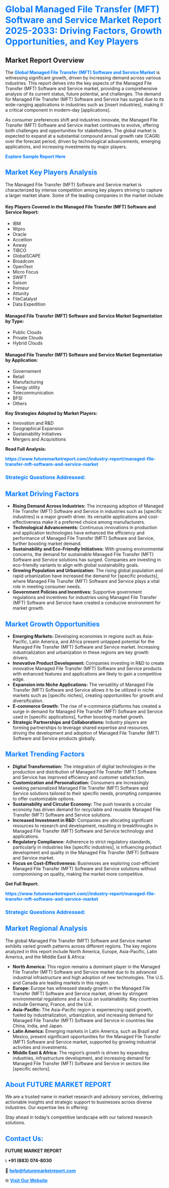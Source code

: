 <h1 style="color: #007BFF;">Global Managed File Transfer (MFT) Software and Service Market Report 2025-2033: Driving Factors, Growth Opportunities, and Key Players</h1>

<section id="overview">
<h2>Market Report Overview</h2>
<p>The <a href="https://www.futuremarketreport.com//industry-report/managed-file-transfer-mft-software-and-service-market" style="color: #007BFF; text-decoration: none;"><strong>Global Managed File Transfer (MFT) Software and Service Market</strong></a> is witnessing significant growth, driven by increasing demand across various industries. This report delves into the key aspects of the Managed File Transfer (MFT) Software and Service market, providing a comprehensive analysis of its current status, future potential, and challenges. The demand for Managed File Transfer (MFT) Software and Service has surged due to its wide-ranging applications in industries such as [insert industries], making it a critical component in modern-day [applications].</p>
<p>As consumer preferences shift and industries innovate, the Managed File Transfer (MFT) Software and Service market continues to evolve, offering both challenges and opportunities for stakeholders. The global market is expected to expand at a substantial compound annual growth rate (CAGR) over the forecast period, driven by technological advancements, emerging applications, and increasing investments by major players.</p>
</section>

<section id="overview">
<p><a href="https://www.futuremarketreport.com//request-sample/reportId=54456" style="color: #007BFF; text-decoration: none;"><strong>Explore Sample Report Here</strong></a></p>
</section>

<section id="key-players">
<h2 style="color: #007BFF;">Market Key Players Analysis</h2>
<p>The Managed File Transfer (MFT) Software and Service market is characterized by intense competition among key players striving to capture a larger market share. Some of the leading companies in the market include:</p>
<h4>Key Players Covered in the Managed File Transfer (MFT) Software and Service Report:</h4>
<ul><li>IBM</li><li>Wipro</li><li>Oracle</li><li>Accellion</li><li>Axway</li><li>TIBCO</li><li>GlobalSCAPE</li><li>Broadcom</li><li>OpenText</li><li>Micro Focus</li><li>SWIFT</li><li>Saison</li><li>Primeur</li><li>Attunity</li><li>FileCatalyst</li><li>Data Expedition</li></ul>
<h4>Managed File Transfer (MFT) Software and Service Market Segmentation by Type:</h4>
<ul><li>Public Clouds</li><li>Private Clouds</li><li>Hybrid Clouds</li></ul>

<h4>Managed File Transfer (MFT) Software and Service Market Segmentation by Application:</h4>
<ul><li>Governement</li><li>Retail</li><li>Manufacturing</li><li>Energy utility</li><li>Telecommunication</li><li>BFSI</li><li>Others</li></ul>
<p><strong>Key Strategies Adopted by Market Players:</strong></p>
<ul>
<li>Innovation and R&D</li>
<li>Geographical Expansion</li>
<li>Sustainability Initiatives</li>
<li>Mergers and Acquisitions</li>
</ul>
</section>

<section>
<p><strong>Read Full Analysis: </strong></p><a href="https://www.futuremarketreport.com//industry-report/managed-file-transfer-mft-software-and-service-market" style="color: #007BFF; text-decoration: none;"><strong>https://www.futuremarketreport.com//industry-report/managed-file-transfer-mft-software-and-service-market</strong></a>
<h3 style="color: #007BFF;">Strategic Questions Addressed:</h3>
</section>

<section id="driving-factors">
<h2 style="color: #007BFF;">Market Driving Factors</h2>
<ul>
<li><strong>Rising Demand Across Industries:</strong> The increasing adoption of Managed File Transfer (MFT) Software and Service in industries such as [specific industries] is a major growth driver. Its versatile applications and cost-effectiveness make it a preferred choice among manufacturers.</li>
<li><strong>Technological Advancements:</strong> Continuous innovations in production and application technologies have enhanced the efficiency and performance of Managed File Transfer (MFT) Software and Service, further boosting market demand.</li>
<li><strong>Sustainability and Eco-Friendly Initiatives:</strong> With growing environmental concerns, the demand for sustainable Managed File Transfer (MFT) Software and Service solutions has surged. Companies are investing in eco-friendly variants to align with global sustainability goals.</li>
<li><strong>Growing Population and Urbanization:</strong> The rising global population and rapid urbanization have increased the demand for [specific products], where Managed File Transfer (MFT) Software and Service plays a vital role in meeting consumer needs.</li>
<li><strong>Government Policies and Incentives:</strong> Supportive government regulations and incentives for industries using Managed File Transfer (MFT) Software and Service have created a conducive environment for market growth.</li>
</ul>
</section>

<section id="growth-opportunities">
<h2 style="color: #007BFF;">Market Growth Opportunities</h2>
<ul>
<li><strong>Emerging Markets:</strong> Developing economies in regions such as Asia-Pacific, Latin America, and Africa present untapped potential for the Managed File Transfer (MFT) Software and Service market. Increasing industrialization and urbanization in these regions are key growth drivers.</li>
<li><strong>Innovative Product Development:</strong> Companies investing in R&D to create innovative Managed File Transfer (MFT) Software and Service products with enhanced features and applications are likely to gain a competitive edge.</li>
<li><strong>Expansion into Niche Applications:</strong> The versatility of Managed File Transfer (MFT) Software and Service allows it to be utilized in niche markets such as [specific niches], creating opportunities for growth and diversification.</li>
<li><strong>E-commerce Growth:</strong> The rise of e-commerce platforms has created a surge in demand for Managed File Transfer (MFT) Software and Service used in [specific applications], further boosting market growth.</li>
<li><strong>Strategic Partnerships and Collaborations:</strong> Industry players are forming partnerships to leverage shared expertise and resources, driving the development and adoption of Managed File Transfer (MFT) Software and Service products globally.</li>
</ul>
</section>

<section id="trending-factors">
<h2 style="color: #007BFF;">Market Trending Factors</h2>
<ul>
<li><strong>Digital Transformation:</strong> The integration of digital technologies in the production and distribution of Managed File Transfer (MFT) Software and Service has improved efficiency and customer satisfaction.</li>
<li><strong>Customization and Personalization:</strong> Consumers are increasingly seeking personalized Managed File Transfer (MFT) Software and Service solutions tailored to their specific needs, prompting companies to offer customizable options.</li>
<li><strong>Sustainability and Circular Economy:</strong> The push towards a circular economy has driven demand for recyclable and reusable Managed File Transfer (MFT) Software and Service solutions.</li>
<li><strong>Increased Investment in R&D:</strong> Companies are allocating significant resources to research and development, resulting in breakthroughs in Managed File Transfer (MFT) Software and Service technology and applications.</li>
<li><strong>Regulatory Compliance:</strong> Adherence to strict regulatory standards, particularly in industries like [specific industries], is influencing product development and quality in the Managed File Transfer (MFT) Software and Service market.</li>
<li><strong>Focus on Cost-Effectiveness:</strong> Businesses are exploring cost-efficient Managed File Transfer (MFT) Software and Service solutions without compromising on quality, making the market more competitive.</li>
</ul>
</section>

<section>
<p><strong>Get Full Report: </strong></p><a href="https://www.futuremarketreport.com//industry-report/managed-file-transfer-mft-software-and-service-market" style="color: #007BFF; text-decoration: none;"><strong>https://www.futuremarketreport.com//industry-report/managed-file-transfer-mft-software-and-service-market</strong></a>
<h3 style="color: #007BFF;">Strategic Questions Addressed:</h3>
</section>


<section id="regional-analysis">
<h2 style="color: #007BFF;">Market Regional Analysis</h2>
<p>The global Managed File Transfer (MFT) Software and Service market exhibits varied growth patterns across different regions. The key regions analyzed in this report include North America, Europe, Asia-Pacific, Latin America, and the Middle East & Africa:</p>
<ul>
<li><strong>North America:</strong> This region remains a dominant player in the Managed File Transfer (MFT) Software and Service market due to its advanced industrial infrastructure and high adoption of new technologies. The U.S. and Canada are leading markets in this region.</li>
<li><strong>Europe:</strong> Europe has witnessed steady growth in the Managed File Transfer (MFT) Software and Service market, driven by stringent environmental regulations and a focus on sustainability. Key countries include Germany, France, and the U.K.</li>
<li><strong>Asia-Pacific:</strong> The Asia-Pacific region is experiencing rapid growth, fueled by industrialization, urbanization, and increasing demand for Managed File Transfer (MFT) Software and Service in countries like China, India, and Japan.</li>
<li><strong>Latin America:</strong> Emerging markets in Latin America, such as Brazil and Mexico, present significant opportunities for the Managed File Transfer (MFT) Software and Service market, supported by growing industrial activities and investments.</li>
<li><strong>Middle East & Africa:</strong> The region’s growth is driven by expanding industries, infrastructure development, and increasing demand for Managed File Transfer (MFT) Software and Service in sectors like [specific sectors].</li>
</ul>
</section>

<footer>
<h2 style="color: #007BFF;">About FUTURE MARKET REPORT</h2>
<p>We are a trusted name in market research and advisory services, delivering actionable insights and strategic support to businesses across diverse industries. Our expertise lies in offering:</p>

<p>Stay ahead in today’s competitive landscape with our tailored research solutions.</p>

<h2 style="color: #007BFF;">Contact Us:</h2>
<p><strong>FUTURE MARKET REPORT</strong></p>
<p>📞 <strong>+91 (883) 074-8030</strong></p>
<p>📧 <strong><a href="mailto:help@futuremarketreport.com" style="color: #007BFF;">help@futuremarketreport.com</a></strong></p>
<p>🌐 <strong><a href="https://www.futuremarketreport.com/" style="color: #007BFF;">Visit Our Website</a></strong></p>
</footer>